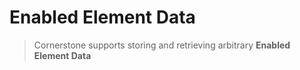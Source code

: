# Enabled Element Data

> Cornerstone supports storing and retrieving arbitrary **Enabled Element Data**
